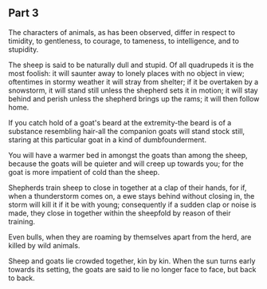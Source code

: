## Part 3

The characters of animals, as has been observed, differ in respect to timidity, to gentleness, to courage, to tameness, to intelligence, and to stupidity.

The sheep is said to be naturally dull and stupid.
Of all quadrupeds it is the most foolish: it will saunter away to lonely places with no object in view; oftentimes in stormy weather it will stray from shelter; if it be overtaken by a snowstorm, it will stand still unless the shepherd sets it in motion; it will stay behind and perish unless the shepherd brings up the rams; it will then follow home.

If you catch hold of a goat's beard at the extremity-the beard is of a substance resembling hair-all the companion goats will stand stock still, staring at this particular goat in a kind of dumbfounderment.

You will have a warmer bed in amongst the goats than among the sheep, because the goats will be quieter and will creep up towards you; for the goat is more impatient of cold than the sheep.

Shepherds train sheep to close in together at a clap of their hands, for if, when a thunderstorm comes on, a ewe stays behind without closing in, the storm will kill it if it be with young; consequently if a sudden clap or noise is made, they close in together within the sheepfold by reason of their training.

Even bulls, when they are roaming by themselves apart from the herd, are killed by wild animals.

Sheep and goats lie crowded together, kin by kin.
When the sun turns early towards its setting, the goats are said to lie no longer face to face, but back to back.

